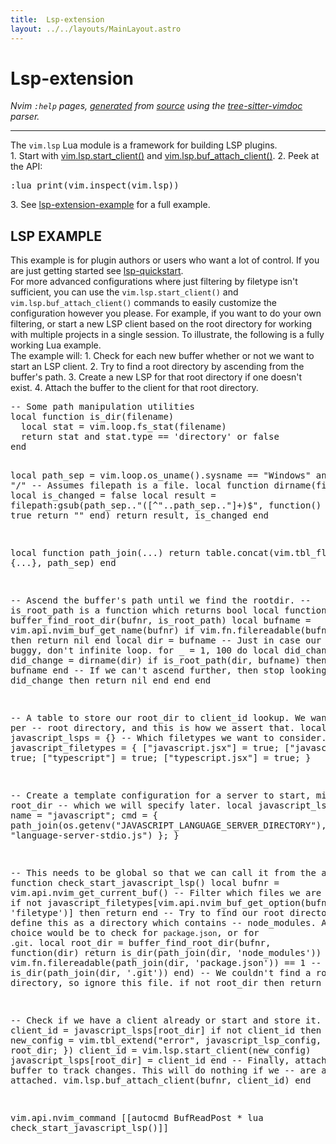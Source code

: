 ```yaml
---
title:  Lsp-extension
layout: ../../layouts/MainLayout.astro
---
```


  <a name="lsp-extension.txt"></a><a name="lsp-extension-example"></a><h1> Lsp-extension</h1>
  <p>
    <i>
    Nvim <code>:help</code> pages, <a href="https://github.com/neovim/neovim/blob/master/scripts/gen_help_html.lua">generated</a>
    from <a href="https://github.com/neovim/neovim/blob/master/runtime/doc/lsp-extension.txt">source</a>
    using the <a href="https://github.com/neovim/tree-sitter-vimdoc">tree-sitter-vimdoc</a> parser.
    </i>
  </p>
  <hr>
  <div class="old-help-para">The <code>vim.lsp</code> Lua module is a framework for building LSP plugins.</div>
<div class="old-help-para">  1. Start with <a href="/neovim-docs-web/en/lsp#vim.lsp.start_client()">vim.lsp.start_client()</a> and <a href="/neovim-docs-web/en/lsp#vim.lsp.buf_attach_client()">vim.lsp.buf_attach_client()</a>.
  2. Peek at the API:<pre>:lua print(vim.inspect(vim.lsp))</pre></div>
<div class="old-help-para">  3. See <a href="/neovim-docs-web/en/lsp-extension#lsp-extension-example">lsp-extension-example</a> for a full example.</div>
<div class="old-help-para"><h2 class="help-heading">LSP EXAMPLE</h2></div>
<div class="old-help-para">This example is for plugin authors or users who want a lot of control. If you
are just getting started see <a href="/neovim-docs-web/en/lsp#lsp-quickstart">lsp-quickstart</a>.</div>
<div class="old-help-para">For more advanced configurations where just filtering by filetype isn't
sufficient, you can use the <code>vim.lsp.start_client()</code> and
<code>vim.lsp.buf_attach_client()</code> commands to easily customize the configuration
however you please. For example, if you want to do your own filtering, or
start a new LSP client based on the root directory for working with multiple
projects in a single session. To illustrate, the following is a fully working
Lua example.</div>
<div class="old-help-para">The example will:
1. Check for each new buffer whether or not we want to start an LSP client.
2. Try to find a root directory by ascending from the buffer's path.
3. Create a new LSP for that root directory if one doesn't exist.
4. Attach the buffer to the client for that root directory.</div>
<div class="old-help-para"><pre>-- Some path manipulation utilities
local function is_dir(filename)
  local stat = vim.loop.fs_stat(filename)
  return stat and stat.type == 'directory' or false
end

local path_sep = vim.loop.os_uname().sysname == "Windows" and "\\" or "/"
-- Assumes filepath is a file.
local function dirname(filepath)
  local is_changed = false
  local result = filepath:gsub(path_sep.."([^"..path_sep.."]+)$", function()
    is_changed = true
    return ""
  end)
  return result, is_changed
end

local function path_join(...)
  return table.concat(vim.tbl_flatten {...}, path_sep)
end

-- Ascend the buffer's path until we find the rootdir.
-- is_root_path is a function which returns bool
local function buffer_find_root_dir(bufnr, is_root_path)
  local bufname = vim.api.nvim_buf_get_name(bufnr)
  if vim.fn.filereadable(bufname) == 0 then
    return nil
  end
  local dir = bufname
  -- Just in case our algorithm is buggy, don't infinite loop.
  for _ = 1, 100 do
    local did_change
    dir, did_change = dirname(dir)
    if is_root_path(dir, bufname) then
      return dir, bufname
    end
    -- If we can't ascend further, then stop looking.
    if not did_change then
      return nil
    end
  end
end

-- A table to store our root_dir to client_id lookup. We want one LSP per
-- root directory, and this is how we assert that.
local javascript_lsps = {}
-- Which filetypes we want to consider.
local javascript_filetypes = {
  ["javascript.jsx"] = true;
  ["javascript"]     = true;
  ["typescript"]     = true;
  ["typescript.jsx"] = true;
}

-- Create a template configuration for a server to start, minus the root_dir
-- which we will specify later.
local javascript_lsp_config = {
  name = "javascript";
  cmd = { path_join(os.getenv("JAVASCRIPT_LANGUAGE_SERVER_DIRECTORY"), "lib", "language-server-stdio.js") };
}

-- This needs to be global so that we can call it from the autocmd.
function check_start_javascript_lsp()
  local bufnr = vim.api.nvim_get_current_buf()
  -- Filter which files we are considering.
  if not javascript_filetypes[vim.api.nvim_buf_get_option(bufnr, 'filetype')] then
    return
  end
  -- Try to find our root directory. We will define this as a directory which contains
  -- node_modules. Another choice would be to check for `package.json`, or for `.git`.
  local root_dir = buffer_find_root_dir(bufnr, function(dir)
    return is_dir(path_join(dir, 'node_modules'))
    -- return vim.fn.filereadable(path_join(dir, 'package.json')) == 1
    -- return is_dir(path_join(dir, '.git'))
  end)
  -- We couldn't find a root directory, so ignore this file.
  if not root_dir then return end

  -- Check if we have a client already or start and store it.
  local client_id = javascript_lsps[root_dir]
  if not client_id then
    local new_config = vim.tbl_extend("error", javascript_lsp_config, {
      root_dir = root_dir;
    })
    client_id = vim.lsp.start_client(new_config)
    javascript_lsps[root_dir] = client_id
  end
  -- Finally, attach to the buffer to track changes. This will do nothing if we
  -- are already attached.
  vim.lsp.buf_attach_client(bufnr, client_id)
end

vim.api.nvim_command [[autocmd BufReadPost * lua check_start_javascript_lsp()]]</pre></div>

  
  